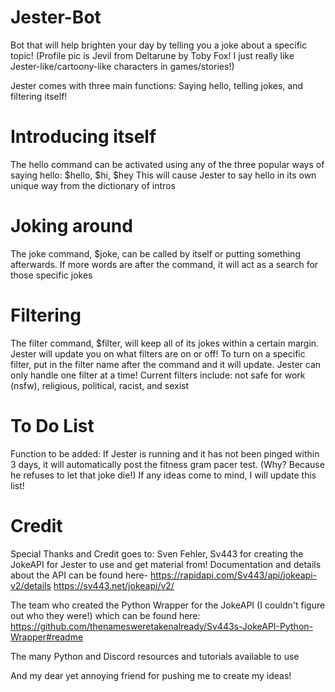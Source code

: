 # Jester-Bot
Bot that will help brighten your day by telling you a joke about a specific topic! (Profile pic is Jevil from Deltarune by Toby Fox! I just really like Jester-like/cartoony-like characters in games/stories!)

Jester comes with three main functions: Saying hello, telling jokes, and filtering itself!
# Introducing itself
The hello command can be activated using any of the three popular ways of saying hello: $hello, $hi, $hey
This will cause Jester to say hello in its own unique way from the dictionary of intros
# Joking around
The joke command, $joke, can be called by itself or putting something afterwards. If more words are after the command, it will act as a search for those specific jokes
# Filtering
The filter command, $filter, will keep all of its jokes within a certain margin. Jester will update you on what filters are on or off!
To turn on a specific filter, put in the filter name after the command and it will update. Jester can only handle one filter at a time!
Current filters include: not safe for work (nsfw), religious, political, racist, and sexist

# To Do List
Function to be added: If Jester is running and it has not been pinged within 3 days, it will automatically post the fitness gram pacer test. (Why? Because he refuses to let that joke die!)
If any ideas come to mind, I will update this list!

# Credit
Special Thanks and Credit goes to:
Sven Fehler, Sv443 for creating the JokeAPI for Jester to use and get material from!
Documentation and details about the API can be found here-
https://rapidapi.com/Sv443/api/jokeapi-v2/details
https://sv443.net/jokeapi/v2/

The team who created the Python Wrapper for the JokeAPI (I couldn't figure out who they were!) which can be found here:
https://github.com/thenamesweretakenalready/Sv443s-JokeAPI-Python-Wrapper#readme

The many Python and Discord resources and tutorials available to use

And my dear yet annoying friend for pushing me to create my ideas!
